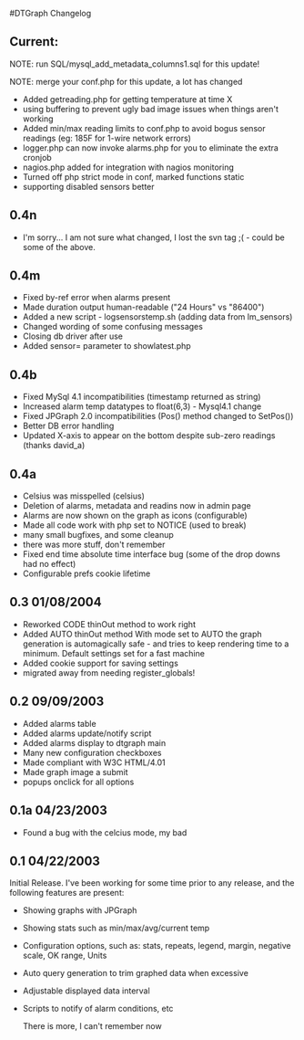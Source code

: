 #DTGraph Changelog

Current:
--------------
NOTE: run SQL/mysql_add_metadata_columns1.sql for this update!

NOTE: merge your conf.php for this update, a lot has changed

  * Added getreading.php for getting temperature at time X
  * using buffering to prevent ugly bad image issues when things aren't working
  * Added min/max reading limits to conf.php to avoid bogus sensor readings (eg: 185F for 1-wire network errors)
  * logger.php can now invoke alarms.php for you to eliminate the extra cronjob
  * nagios.php added for integration with nagios monitoring
  * Turned off php strict mode in conf, marked functions static
  * supporting disabled sensors better
 
0.4n
--------------
  * I'm sorry... I am not sure what changed, I lost the svn tag ;(  - could be some of the above.

0.4m
--------------
  * Fixed by-ref error when alarms present
  * Made duration output human-readable ("24 Hours" vs "86400")
  * Added a new script - logsensorstemp.sh (adding data from lm_sensors)
  * Changed wording of some confusing messages
  * Closing db driver after use
  * Added sensor=<NAME> parameter to showlatest.php

0.4b
--------------
  * Fixed MySql 4.1 incompatibilities (timestamp returned as string)
  * Increased alarm temp datatypes to float(6,3) - Mysql4.1 change
  * Fixed JPGraph 2.0 incompatibilities (Pos() method changed to SetPos())
  * Better DB error handling
  * Updated X-axis to appear on the bottom despite sub-zero readings (thanks david_a)


0.4a
--------------
  * Celsius was misspelled (celsius)
  * Deletion of alarms, metadata and readins now in admin page
  * Alarms are now shown on the graph as icons (configurable)
  * Made all code work with php set to NOTICE (used to break)
  * many small bugfixes, and some cleanup
  * there was more stuff, don't remember
  * Fixed end time absolute time interface bug 
    (some of the drop downs had no effect)
  * Configurable prefs cookie lifetime

0.3 01/08/2004
--------------
  * Reworked CODE thinOut method to work right
  * Added AUTO thinOut method
    With mode set to AUTO the graph generation
    is automagically safe - and tries to keep 
    rendering time to a minimum. 
    Default settings set for a fast machine
  * Added cookie support for saving settings
  * migrated away from needing register_globals!


0.2 09/09/2003
--------------
  * Added alarms table
  * Added alarms update/notify script
  * Added alarms display to dtgraph main
  * Many new configuration checkboxes
  * Made compliant with W3C HTML/4.01
  * Made graph image a submit
  * popups onclick for all options

0.1a 04/23/2003
--------------
  * Found a bug with the celcius mode, my bad

0.1 04/22/2003
--------------
Initial Release.
I've been working for some time prior to any release, 
and the following features are present:

  * Showing graphs with JPGraph
  * Showing stats such as min/max/avg/current temp
  * Configuration options, such as:
        stats, repeats, legend, margin, negative scale, OK range, Units
  * Auto query generation to trim graphed data when excessive
  * Adjustable displayed data interval
  * Scripts to notify of alarm conditions, etc

    There is more, I can't remember now 
